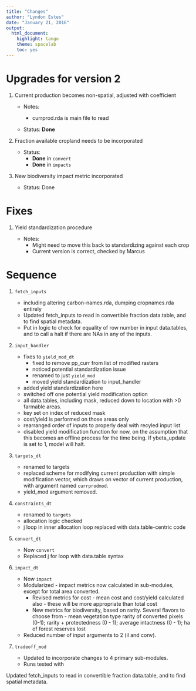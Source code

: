 ```yaml
---
title: "Changes"
author: "Lyndon Estes"
date: "January 21, 2016"
output: 
  html_document:
    highlight: tango
    theme: spacelab
    toc: yes 
---
```


# Upgrades for version 2

1. Current production becomes non-spatial, adjusted with coefficient

     + Notes: 
         + currprod.rda is main file to read

     + Status: __Done__
     

2. Fraction available cropland needs to be incorporated

     + Status: 
         + __Done__ in `convert`
         + __Done__ in `impacts`
     
3. New biodiversity impact metric incorporated

     + Status: Done

# Fixes

1. Yield standardization procedure

    + Notes: 
        + Might need to move this back to standardizing against each crop
        + Current version is correct, checked by Marcus

# Sequence

1. `fetch_inputs`

    + including altering carbon-names.rda, dumping cropnames.rda entirely
    + Updated fetch_inputs to read in convertible fraction data.table, and to find spatial metadata. 
    + Put in logic to check for equality of row number in input data.tables, and to call a halt if there are NAs in any of the inputs. 

2. `input_handler`

    + fixes to `yield_mod_dt`
        + fixed to remove pp_curr from list of modified rasters
        + noticed potential standardization issue
        + renamed to just `yield_mod`
        + moved yield standardization to input_handler
    + added yield standardization here
    + switched off one potential yield modification option
    + all data.tables, including mask, reduced down to location with >0 farmable areas. 
    + key set on index of reduced mask
    + cost/yield is performed on those areas only
    + rearranged order of inputs to properly deal with recyled input list
    + disabled yield modification function for now, on the assumption that this becomes an offline process for the time being. If ybeta_update is set to 1, model will halt.  

3. `targets_dt`

    + renamed to targets
    + replaced scheme for modifying current production with simple modification vector, which draws on vector of current production, with argument named `currprodmod`. 
    + yield_mod argument removed. 
    
4. `constraints_dt`

    + renamed to `targets`
    + allocation logic checked
    + j loop in inner allocation loop replaced with data.table-centric code

5. `convert_dt`

    + Now `convert`
    + Replaced j for loop with data.table syntax

6. `impact_dt`

    + Now `impact`
    + Modularized - impact metrics now calculated in sub-modules, except for total area converted. 
        + Revised metrics for cost - mean cost and cost/yield calculated also - these will be more appropriate than total cost
        + New metrics for biodiversity, based on rarity. Several flavors to choose from - mean vegetation type rarity of converted pixels (0-1); rarity + protectedness (0 - 1); average intactness (0 - 1); ha of forest reserves lost
    + Reduced number of input arguments to 2 (il and conv).

7. `tradeoff_mod`

    + Updated to incorporate changes to 4 primary sub-modules. 
    + Runs tested with 

Updated fetch_inputs to read in convertible fraction data.table, and to find spatial metadata.

